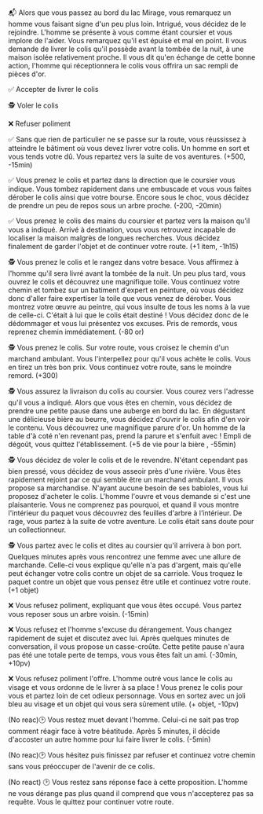 :mailbox_with_mail: Alors que vous passez au bord du lac Mirage, vous remarquez un homme vous faisant signe d'un peu plus loin. Intrigué, vous décidez de le rejoindre. L'homme se présente à vous comme étant coursier et vous implore de l'aider. Vous remarquez qu'il est épuisé et mal en point. Il vous demande de livrer le colis qu'il possède avant la tombée de la nuit, à une maison isolée relativement proche. Il vous dit qu'en échange de cette bonne action, l'homme qui réceptionnera le colis vous offrira un sac rempli de pièces d'or.

:white_check_mark: Accepter de livrer le colis

:detective: Voler le colis

:x: Refuser poliment


:white_check_mark: Sans que rien de particulier ne se passe sur la route, vous réussissez à atteindre le bâtiment où vous devez livrer votre colis. Un homme en sort et vous tends votre dû. Vous repartez vers la suite de vos aventures. (+500, -15min)

:white_check_mark: Vous prenez le colis et partez dans la direction que le coursier vous indique. Vous tombez rapidement dans une embuscade et vous vous faites dérober le colis ainsi que votre bourse. Encore sous le choc, vous décidez de prendre un peu de repos sous un arbre proche. (-200, -20min)

:white_check_mark: Vous prenez le colis des mains du coursier et partez vers la maison qu'il vous a indiqué. Arrivé à destination, vous vous retrouvez incapable de localiser la maison malgrès de longues recherches. Vous décidez finalement de garder l'objet et de continuer votre route. (+1 item, -1h15)

:detective: Vous prenez le colis et le rangez dans votre besace. Vous affirmez à l'homme qu'il sera livré avant la tombée de la nuit. Un peu plus tard, vous ouvrez le colis et découvrez une magnifique toile. Vous continuez votre chemin et tombez sur un batiment d'expert en peinture, où vous décidez donc d'aller faire expertiser la toile que vous venez de dérober. Vous montrez votre œuvre au peintre, qui vous insulte de tous les noms à la vue de celle-ci. C'était à lui que le colis était destiné ! Vous décidez donc de le dédommager et vous lui présentez vos excuses. Pris de remords, vous reprenez chemin immédiatement. (-80 or)

:detective: Vous prenez le colis. Sur votre route, vous croisez le chemin d'un marchand ambulant. Vous l'interpellez pour qu'il vous achète le colis. Vous en tirez un très bon prix. Vous continuez votre route, sans le moindre remord. (+300)

:detective: Vous assurez la livraison du colis au coursier. Vous courez vers l'adresse qu'il vous a indiqué. Alors que vous êtes en chemin, vous décidez de prendre une petite pause dans une auberge en bord du lac. En dégustant une délicieuse bière au beurre, vous décidez d'ouvrir le colis afin d'en voir le contenu. Vous découvrez une magnifique parure d'or. Un homme de la table d'à coté n'en revenant pas, prend la parure et s'enfuit avec ! Empli de dégoût, vous quittez l'établissement. (+5 de vie pour la bière , -55min)

:detective: Vous décidez de voler le colis et de le revendre. N'étant cependant pas bien pressé, vous décidez de vous asseoir près d'une rivière. Vous êtes rapidement rejoint par ce qui semble être un marchand ambulant. Il vous propose sa marchandise. N'ayant aucune besoin de ses babioles, vous lui proposez d'acheter le colis. L'homme l'ouvre et vous demande si c'est une plaisanterie. Vous ne comprenez pas pourquoi, et quand il vous montre l'intérieur du paquet vous découvrez des feuilles d'arbre à l’intérieur. De rage, vous partez à la suite de votre aventure. Le colis était sans doute pour un collectionneur.

:detective: Vous partez avec le colis et dites au coursier qu'il arrivera à bon port. Quelques minutes après vous rencontrez une femme avec une allure de marchande. Celle-ci vous explique qu'elle n'a pas d'argent, mais qu'elle peut échanger votre colis contre un objet de sa carriole. Vous troquez le paquet contre un objet que vous pensez être utile et continuez votre route. (+1 objet)

:x: Vous refusez poliment, expliquant que vous êtes occupé. Vous partez vous reposer sous un arbre voisin. (-15min)

:x: Vous refusez et l'homme s'excuse du dérangement. Vous changez rapidement de sujet et discutez avec lui. Après quelques minutes de conversation, il vous propose un casse-croûte. Cette petite pause n'aura pas été une totale perte de temps, vous vous êtes fait un ami. (-30min, +10pv)

:x: Vous refusez poliment l'offre. L'homme outré vous lance le colis au visage et vous ordonne de le livrer à sa place ! Vous prenez le colis pour vous et partez loin de cet odieux personnage. Vous en sortez avec un joli bleu au visage et un objet qui vous sera sûrement utile. (+ objet, -10pv)

(No reac):clock2:  Vous restez muet devant l'homme. Celui-ci ne sait pas trop comment réagir face à votre béatitude. Après 5 minutes, il décide d'accoster un autre homme pour lui faire livrer le colis. (-5min)

(No reac):clock2: Vous hésitez puis finissez par refuser et continuez votre chemin sans vous préoccuper de l'avenir de ce colis.

(No react) :clock2: Vous restez sans réponse face à cette proposition. L'homme ne vous dérange pas plus quand il comprend que vous n'accepterez pas sa requête. Vous le quittez pour continuer votre route. 
